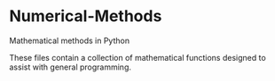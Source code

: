 # Numerical-Methods
Mathematical methods in Python

These files contain a collection of mathematical functions designed to assist with general programming.
